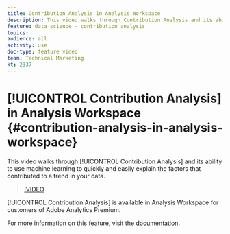 ```yaml
---
title: Contribution Analysis in Analysis Workspace
description: This video walks through Contribution Analysis and its ability to use machine learning to quickly and easily explain the factors that contributed to a trend in your data.
feature: data science - contribution analysis
topics: 
audience: all
activity: use
doc-type: feature video
team: Technical Marketing
kt: 2337
---
```


# [!UICONTROL Contribution Analysis] in Analysis Workspace {#contribution-analysis-in-analysis-workspace}

This video walks through [!UICONTROL Contribution Analysis] and its ability to use machine learning to quickly and easily explain the factors that contributed to a trend in your data.

>[!VIDEO](https://video.tv.adobe.com/v/25443/?quality=12)

[!UICONTROL Contribution Analysis] is available in Analysis Workspace for customers of Adobe Analytics Premium.

For more information on this feature, visit the [documentation](https://marketing.adobe.com/resources/help/en_US/analytics/analysis-workspace/anomaly_detection.html).
